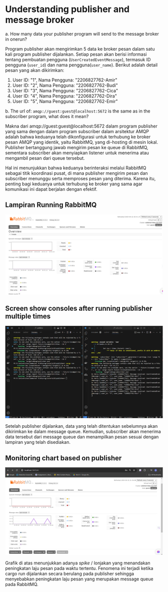 # Understanding publisher and message broker
a. How many data your publisher program will send to the message broker in onerun?

Program publisher akan mengirimkan 5 data ke broker pesan dalam satu kali program publisher dijalankan. Setiap pesan akan berisi informasi tentang pembuatan pengguna (`UserCreatedEventMessage`), termasuk ID pengguna (`user_id`) dan nama pengguna(`user_name`). Berikut adalah detail pesan yang akan dikirimkan:

1. User ID: "1", Nama Pengguna: "2206827762-Amir"
2. User ID: "2", Nama Pengguna: "2206827762-Budi"
3. User ID: "3", Nama Pengguna: "2206827762-Cica"
4. User ID: "4", Nama Pengguna: "2206827762-Dira"
5. User ID: "5", Nama Pengguna: "2206827762-Emir"

b. The url of: `amqp://guest:guest@localhost:5672` is the same as in the subscriber program, what does it mean?

Makna dari amqp://guest:guest@localhost:5672 dalam program publisher yang sama dengan dalam program subscriber dalam arsitektur AMQP adalah bahwa keduanya telah dikonfigurasi untuk terhubung ke broker pesan AMQP yang identik, yaitu RabbitMQ, yang di-hosting di mesin lokal. Publisher bertanggung jawab mengirim pesan ke queue di RabbitMQ, sementara subscriber akan menyiapkan listener untuk menerima atau mengambil pesan dari queue tersebut.

Hal ini menunjukkan bahwa keduanya berinteraksi melalui RabbitMQ sebagai titik koordinasi pusat, di mana publisher mengirim pesan dan subscriber menunggu serta memproses pesan yang diterima. Karena itu, penting bagi keduanya untuk terhubung ke broker yang sama agar komunikasi ini dapat berjalan dengan efektif.

## Lampiran Running RabbitMQ
![alt text](images/image1.png)


## Screen show consoles after running publisher multiple times
![alt text](images/image2.png)

Setelah publisher dijalankan, data yang telah ditentukan sebelumnya akan dikirimkan ke dalam message queue. Kemudian, subscriber akan menerima data tersebut dari message queue dan menampilkan pesan sesuai dengan lampiran yang telah disediakan.

## Monitoring chart based on publisher
![alt text](images/image.png)

Grafik di atas menunjukkan adanya *spike* / lonjakan yang menandakan peningkatan laju pesan pada waktu tertentu. Fenomena ini terjadi ketika cargo run dijalankan secara berulang pada publisher sehingga menyebabkan peningkatan laju pesan yang merupakan message queue pada RabbitMQ.